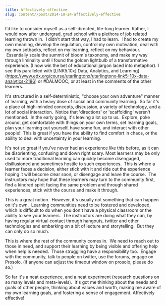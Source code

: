 ```yaml
---
title: Affectively effective
slug: content//post/2014-10-24-affectively-effective
---
```


I'd like to consider myself as a self-directed, life-long learner. Rather, I would now after undergrad, grad school with a plethora of job related learning thrown in.  I didn't start that way, I had to learn.  I had to create my own meaning, develop the regulation, control my own motivation, deal with my own setbacks, reflect on my learning, reflect on my behaviour.  Essentially scale the summit of bloom's taxonomy, and make my way through liminality until I found the golden lightbulb of a transformative experience. (I now win the bet of educational jargon laced into metaphor).
I see this paralleled with [LINK5.10x] Data, Analytics, and Learning](https://www.edx.org/course/utarlingtonx/utarlingtonx-link5-10x-data-analytics-2186) or #DALMOOC, or at least in the comments of the other learners.

It's structured in a self-deterministic, "choose your own adventure" manner of learning, with a heavy dose of social and community learning.  So far it's a place of high-minded concepts, discussion, a variety of technology, and a lot of social interaction.  Notice that 'directions' or 'scaffolding' weren't mentioned.  In the early going, it's leaving a lot up to us.  Explore, poke around, get comfortable with things on your own terms, set learning goals, plan your learning out yourself, have some fun, and interact with other people!  This is great if you have the ability to find comfort in chaos, or the ability to deal with uncertainty in your learning.

It's not so great if you've never had an experience like this before, as it can be disorienting, confusing and down right scary. Most learners may be only used to more traditional learning can quickly become disengaged, disillusioned and sometimes hostile to such experiences.  This is where a learner faces a decision, either stick with it and ride out the experience hoping it will become clear soon, or disengage and leave the course.  The instructors may hope that these learners may turn to the community first, find a kindred spirit facing the same problem and through shared experiences, stick with the course and make it through.

This is a great notion.  However, it's usually not something that can happen on it's own.  Learning communities need to be fostered and developed, which is difficult to do when you don't have a physical classroom or the ability to see your learners.  The instructors are doing what they can, by having regular virtual contact through hangouts, twitter and other technologies and embarking on a bit of lecture and storytelling.  But they can only do so much.

This is where the rest of the community comes in.  We need to reach out to those in need, and support their learning by being visible and offering help when help is needed.  Those struggling have a responsibility too.  Engage with the community, talk to people on twitter, use the forums, engage on Prosolo. (if anyone can adjust the timeout window on prosolo, please do so.)

So far it's a neat experience, and a neat experiment (research questions on so many levels and meta-levels).  It's got me thinking about the needs and goals of other people, thinking about values and worth, making me aware of my own learning goals, and fostering a sense of engagement. Affectively effective!
